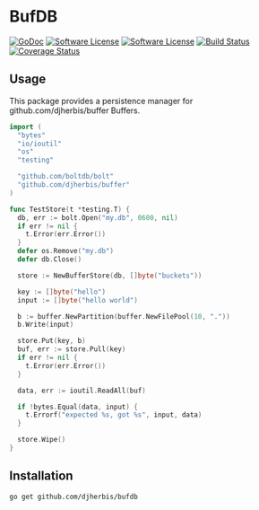 BufDB 
==========

[![GoDoc](https://godoc.org/github.com/djherbis/bufdb?status.svg)](https://godoc.org/github.com/djherbis/bufdb)
[![Software License](https://img.shields.io/badge/license-MIT-brightgreen.svg)](LICENSE.txt)
[![Software License](https://img.shields.io/badge/license-MIT-brightgreen.svg)](LICENSE.txt)
[![Build Status](https://travis-ci.org/djherbis/bufdb.svg?branch=master)](https://travis-ci.org/djherbis/bufdb) 
[![Coverage Status](https://coveralls.io/repos/djherbis/bufdb/badge.svg?branch=master)](https://coveralls.io/r/djherbis/bufdb?branch=master)

Usage
------------

This package provides a persistence manager for github.com/djherbis/buffer Buffers.

```go
import (
  "bytes"
  "io/ioutil"
  "os"
  "testing"

  "github.com/boltdb/bolt"
  "github.com/djherbis/buffer"
)

func TestStore(t *testing.T) {
  db, err := bolt.Open("my.db", 0600, nil)
  if err != nil {
    t.Error(err.Error())
  }
  defer os.Remove("my.db")
  defer db.Close()

  store := NewBufferStore(db, []byte("buckets"))

  key := []byte("hello")
  input := []byte("hello world")

  b := buffer.NewPartition(buffer.NewFilePool(10, "."))
  b.Write(input)

  store.Put(key, b)
  buf, err := store.Pull(key)
  if err != nil {
    t.Error(err.Error())
  }

  data, err := ioutil.ReadAll(buf)

  if !bytes.Equal(data, input) {
    t.Errorf("expected %s, got %s", input, data)
  }

  store.Wipe()
}
```

Installation
------------
```sh
go get github.com/djherbis/bufdb
```
